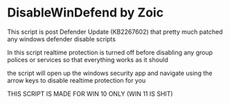 # DisableWinDefend by Zoic

This script is post Defender Update (KB2267602) that pretty much patched any windows defender disable scripts

In this script realtime protection is turned off before disabling any group polices or services so that everything works as it should

the script will open up the windows security app and navigate using the arrow keys to disable realtime protection for you

THIS SCRIPT IS MADE FOR WIN 10 ONLY (WIN 11 IS SHIT)
